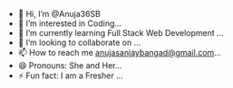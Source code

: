 - 👋 Hi, I’m @Anuja36SB
- 👀 I’m interested in Coding...
- 🌱 I’m currently learning Full Stack Web Development ...
- 💞️ I’m looking to collaborate on ...
- 📫 How to reach me anujasanjaybangad@gmail.com...
- 😄 Pronouns: She and Her...
- ⚡ Fun fact: I am a Fresher ...

<!---
Anuja36SB/Anuja36SB is a ✨ special ✨ repository because its `README.md` (this file) appears on your GitHub profile.
You can click the Preview link to take a look at your changes.
--->
